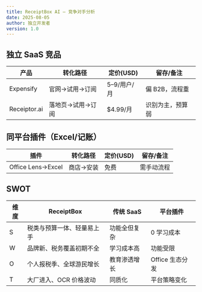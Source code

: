 ```yaml
---
title: ReceiptBox AI — 竞争对手分析
date: 2025-08-05
author: 独立开发者
version: 1.0
---
```


## 独立 SaaS 竞品

| 产品 | 转化路径 | 定价(USD) | 留存/备注 |
| --- | --- | --- | --- |
| Expensify | 官网→试用→订阅 | $5–$9/用户/月 | 偏 B2B，流程重 |
| Receiptor.ai | 落地页→试用→订阅 | $4.99/月 | 识别为主，预算弱 |

## 同平台插件（Excel/记账）

| 插件 | 转化路径 | 定价(USD) | 留存/备注 |
| --- | --- | --- | --- |
| Office Lens→Excel | 商店→安装 | 免费 | 需手动流程 |

## SWOT

| 维度 | ReceiptBox | 传统 SaaS | 平台插件 |
| --- | --- | --- | --- |
| S | 税类与预算一体、轻量易上手 | 功能全但复杂 | 0 学习成本 |
| W | 品牌新、税务覆盖初期不全 | 学习成本高 | 功能受限 |
| O | 个人报税季、全球游民增长 | 教育渗透增长 | Office 生态分发 |
| T | 大厂进入、OCR 价格波动 | 同质化 | 平台策略变化 |